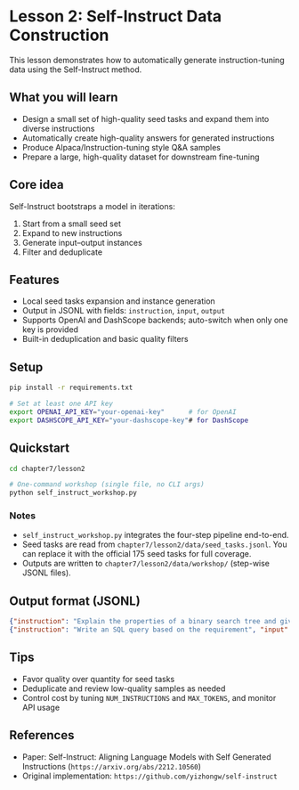 # Lesson 2: Self-Instruct Data Construction

This lesson demonstrates how to automatically generate instruction-tuning data using the Self-Instruct method.

## What you will learn

- Design a small set of high-quality seed tasks and expand them into diverse instructions
- Automatically create high-quality answers for generated instructions
- Produce Alpaca/Instruction-tuning style Q&A samples
- Prepare a large, high-quality dataset for downstream fine-tuning

## Core idea

Self-Instruct bootstraps a model in iterations:
1. Start from a small seed set
2. Expand to new instructions
3. Generate input–output instances
4. Filter and deduplicate

## Features

- Local seed tasks expansion and instance generation
- Output in JSONL with fields: `instruction`, `input`, `output`
- Supports OpenAI and DashScope backends; auto-switch when only one key is provided
- Built-in deduplication and basic quality filters

## Setup

```bash
pip install -r requirements.txt

# Set at least one API key
export OPENAI_API_KEY="your-openai-key"      # for OpenAI
export DASHSCOPE_API_KEY="your-dashscope-key"# for DashScope
```

## Quickstart

```bash
cd chapter7/lesson2

# One-command workshop (single file, no CLI args)
python self_instruct_workshop.py
```

### Notes
- `self_instruct_workshop.py` integrates the four-step pipeline end-to-end.
- Seed tasks are read from `chapter7/lesson2/data/seed_tasks.jsonl`. You can replace it with the official 175 seed tasks for full coverage.
- Outputs are written to `chapter7/lesson2/data/workshop/` (step-wise JSONL files).

## Output format (JSONL)

```json
{"instruction": "Explain the properties of a binary search tree and give an example", "input": "", "output": "..."}
{"instruction": "Write an SQL query based on the requirement", "input": "table users(id, name, age)", "output": "SELECT ..."}
```

## Tips

- Favor quality over quantity for seed tasks
- Deduplicate and review low-quality samples as needed
- Control cost by tuning `NUM_INSTRUCTIONS` and `MAX_TOKENS`, and monitor API usage

## References

- Paper: Self-Instruct: Aligning Language Models with Self Generated Instructions (`https://arxiv.org/abs/2212.10560`)
- Original implementation: `https://github.com/yizhongw/self-instruct`